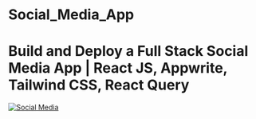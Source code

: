 # Social_Media_App

# Build and Deploy a Full Stack Social Media App | React JS, Appwrite, Tailwind CSS, React Query
[![Social Media](https://i.ibb.co/k4BQtdP/Thumbnail.png)](https://youtu.be/_W3R2VwRyF4)


